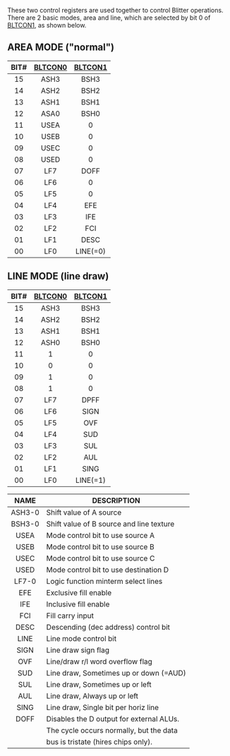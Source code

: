 These two control registers are used together to control Blitter
operations. There are 2 basic modes, area and line, which are
selected by bit 0 of [BLTCON1](BLTCON0.md), as shown below.

## AREA MODE ("normal")


| BIT# | [BLTCON0](BLTCON0.md) | [BLTCON1](BLTCON0.md) |
|:----:|:-------:|:-------:|
| 15   | ASH3    | BSH3    |
| 14   | ASH2    | BSH2    |
| 13   | ASH1    | BSH1    |
| 12   | ASA0    | BSH0    |
| 11   | USEA    | 0       |
| 10   | USEB    | 0       |
| 09   | USEC    | 0       |
| 08   | USED    | 0       |
| 07   | LF7     | DOFF    |
| 06   | LF6     | 0       |
| 05   | LF5     | 0       |
| 04   | LF4     | EFE     |
| 03   | LF3     | IFE     |
| 02   | LF2     | FCI     |
| 01   | LF1     | DESC    |
| 00   | LF0     | LINE(=0)|


## LINE MODE (line draw)


| BIT# | [BLTCON0](BLTCON0.md) | [BLTCON1](BLTCON0.md)  |
|:----:|:-------:|:--------:|
| 15   | ASH3    | BSH3     |
| 14   | ASH2    | BSH2     |
| 13   | ASH1    | BSH1     |
| 12   | ASH0    | BSH0     |
| 11   | 1       | 0        |
| 10   | 0       | 0        |
| 09   | 1       | 0        |
| 08   | 1       | 0        |
| 07   | LF7     | DPFF     |
| 06   | LF6     | SIGN     |
| 05   | LF5     | OVF      |
| 04   | LF4     | SUD      |
| 03   | LF3     | SUL      |
| 02   | LF2     | AUL      |
| 01   | LF1     | SING     |
| 00   | LF0     | LINE(=1) |



| NAME     | DESCRIPTION                               |
|:--------:|-------------------------------------------|
| ASH3-0   | Shift value of A source                   |
| BSH3-0   | Shift value of B source and line texture  |
| USEA     | Mode control bit to use source A          |
| USEB     | Mode control bit to use source B          |
| USEC     | Mode control bit to use source C          |
| USED     | Mode control bit to use destination D     |
| LF7-0    | Logic function minterm select lines       |
| EFE      | Exclusive fill enable                     |
| IFE      | Inclusive fill enable                     |
| FCI      | Fill carry input                          |
| DESC     | Descending (dec address) control bit      |
| LINE     | Line mode control bit                     |
| SIGN     | Line draw sign flag                       |
| OVF      | Line/draw r/l word overflow flag          |
| SUD      | Line draw, Sometimes up or down (=AUD)    |
| SUL      | Line draw, Sometimes up or left           |
| AUL      | Line draw, Always up or left              |
| SING     | Line draw, Single bit per horiz line      |
| DOFF     | Disables the D output for external ALUs.  |
|          | The cycle occurs normally, but the data   |
|          | bus is tristate (hires chips only).       |